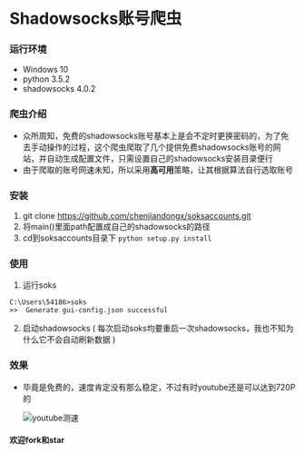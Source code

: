 # Shadowsocks账号爬虫
### 运行环境 
* Windows 10
* python 3.5.2  
* shadowsocks 4.0.2

### 爬虫介绍  
* 众所周知，免费的shadowsocks账号基本上是会不定时更换密码的，为了免去手动操作的过程，这个爬虫爬取了几个提供免费shadowsocks账号的网站，并自动生成配置文件，只需设置自己的shadowsocks安装目录便行  
* 由于爬取的账号网速未知，所以采用**高可用**策略，让其根据算法自行选取账号 

### 安装
1. git clone https://github.com/chenjiandongx/soksaccounts.git  
2. 将main()里面path配置成自己的shadowsocks的路径  
3. cd到soksaccounts目录下  ```python setup.py install```

### 使用
1. 运行soks
```
C:\Users\54186>soks 
>>  Generate gui-config.json successful
``` 

2. 启动shadowsocks ( 每次启动soks均要重启一次shadowsocks，我也不知为什么它不会自动刷新数据 )


### 效果
* 毕竟是免费的，速度肯定没有那么稳定，不过有时youtube还是可以达到720P的  
 
  ![youtube测速](https://img.js.cn/images/2017/04/09/9461634def7e4924d2794f25eb19fc59.png)

#### 欢迎fork和star
